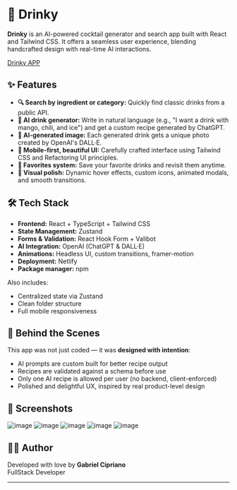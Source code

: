 # 🍹 Drinky

**Drinky** is an AI-powered cocktail generator and search app built with React and Tailwind CSS. It offers a seamless user experience, blending handcrafted design with real-time AI interactions.

[Drinky APP](https://drinkyapp.netlify.app/)

## ✨ Features

- **🔍 Search by ingredient or category:** Quickly find classic drinks from a public API.
- **🤖 AI drink generator:** Write in natural language (e.g., "I want a drink with mango, chili, and ice") and get a custom recipe generated by ChatGPT.
- **🧠 AI-generated image:** Each generated drink gets a unique photo created by OpenAI's DALL·E.
- **📱 Mobile-first, beautiful UI:** Carefully crafted interface using Tailwind CSS and Refactoring UI principles.
- **💾 Favorites system:** Save your favorite drinks and revisit them anytime.
- **🎨 Visual polish:** Dynamic hover effects, custom icons, animated modals, and smooth transitions.

## 🛠 Tech Stack

- **Frontend:** React + TypeScript + Tailwind CSS
- **State Management:** Zustand
- **Forms & Validation:** React Hook Form + Valibot
- **AI Integration:** OpenAI (ChatGPT & DALL·E)
- **Animations:** Headless UI, custom transitions, framer-motion
- **Deployment:** Netlify
- **Package manager:** npm

Also includes:
- Centralized state via Zustand
- Clean folder structure
- Full mobile responsiveness

## 🧠 Behind the Scenes

This app was not just coded — it was **designed with intention**:
- AI prompts are custom built for better recipe output
- Recipes are validated against a schema before use
- Only one AI recipe is allowed per user (no backend, client-enforced)
- Polished and delightful UX, inspired by real product-level design

## 📸 Screenshots
![image](https://github.com/user-attachments/assets/230a02ad-5950-4057-8cd4-214fd1bf9140)
![image](https://github.com/user-attachments/assets/827c28d1-a66a-4eae-9d63-928181fc371a)
![image](https://github.com/user-attachments/assets/5eeb9be3-6b6d-45de-9d85-b5fe8787052f)
![image](https://github.com/user-attachments/assets/633fb679-7039-45a9-bf86-bf5669a4cac8)
![image](https://github.com/user-attachments/assets/83c87b95-aee8-43ba-9eb4-62342621e9cb)


## 👨‍💻 Author

Developed with love by **Gabriel Cipriano**  
FullStack Developer

---
